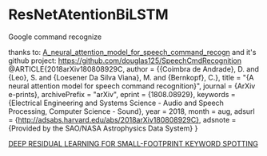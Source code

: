 # ResNetAtentionBiLSTM
Google command recognize

thanks to:
[A_neural_attention_model_for_speech_command_recogn](https://arxiv.org/abs/1808.08929)
and it's github project: https://github.com/douglas125/SpeechCmdRecognition
@ARTICLE{2018arXiv180808929C,
   author = {{Coimbra de Andrade}, D. and {Leo}, S. and {Loesener Da Silva Viana}, M. and 
	{Bernkopf}, C.},
    title = "{A neural attention model for speech command recognition}",
  journal = {ArXiv e-prints},
archivePrefix = "arXiv",
   eprint = {1808.08929},
 keywords = {Electrical Engineering and Systems Science - Audio and Speech Processing, Computer Science - Sound},
     year = 2018,
    month = aug,
   adsurl = {http://adsabs.harvard.edu/abs/2018arXiv180808929C},
  adsnote = {Provided by the SAO/NASA Astrophysics Data System}
}

[DEEP RESIDUAL LEARNING FOR SMALL-FOOTPRINT KEYWORD SPOTTING](https://cs.uwaterloo.ca/~jimmylin/publications/Tang_Lin_ICASSP2018.pdf)

